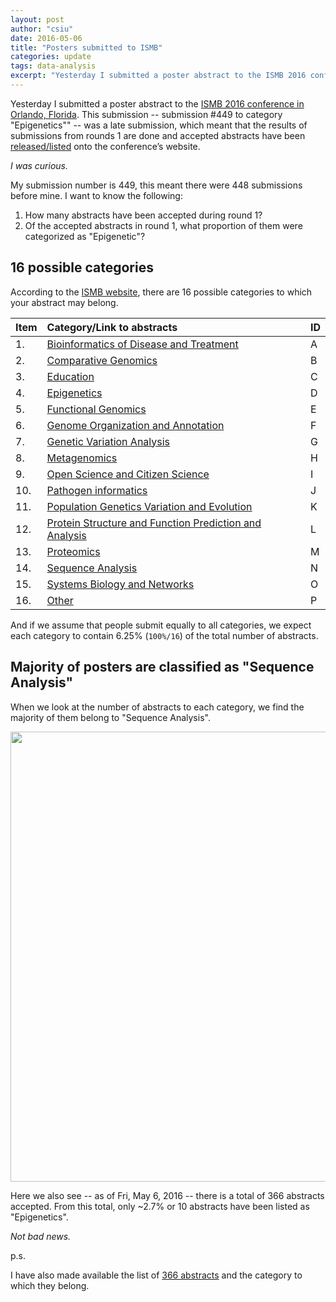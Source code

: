 ```yaml
---
layout: post
author: "csiu"
date: 2016-05-06
title: "Posters submitted to ISMB"
categories: update
tags: data-analysis
excerpt: "Yesterday I submitted a poster abstract to the ISMB 2016 conference in Orlando, Florida."
---
```





Yesterday I submitted a poster abstract to the [ISMB 2016 conference in Orlando, Florida](https://www.iscb.org/ismb2016). This submission -- submission #449 to category "Epigenetics"" -- was a late submission, which meant that the results of submissions from rounds 1 are done and accepted abstracts have been [released/listed](https://www.iscb.org/cms_addon/conferences/ismb2016/posterlist.php) onto the conference’s website.

*I was curious.*

My submission number is 449, this meant there were 448 submissions before mine. I want to know the following:

1. How many abstracts have been accepted during round 1?
2. Of the accepted abstracts in round 1, what proportion of them were categorized as "Epigenetic"?

## 16 possible categories

According to the [ISMB website](https://www.iscb.org/cms_addon/conferences/ismb2016/posterlist.php), there are 16 possible categories to which your abstract may belong.


|Item |Category/Link to abstracts                                                                                                          |ID |
|:----|:-----------------------------------------------------------------------------------------------------------------------------------|:--|
|1.   |[ Bioinformatics of Disease and Treatment](https://www.iscb.org/cms_addon/conferences/ismb2016/posterlist.php?cat=A)                |A  |
|2.   |[ Comparative Genomics](https://www.iscb.org/cms_addon/conferences/ismb2016/posterlist.php?cat=B)                                   |B  |
|3.   |[ Education](https://www.iscb.org/cms_addon/conferences/ismb2016/posterlist.php?cat=C)                                              |C  |
|4.   |[ Epigenetics](https://www.iscb.org/cms_addon/conferences/ismb2016/posterlist.php?cat=D)                                            |D  |
|5.   |[ Functional Genomics](https://www.iscb.org/cms_addon/conferences/ismb2016/posterlist.php?cat=E)                                    |E  |
|6.   |[ Genome Organization and Annotation](https://www.iscb.org/cms_addon/conferences/ismb2016/posterlist.php?cat=F)                     |F  |
|7.   |[ Genetic Variation Analysis](https://www.iscb.org/cms_addon/conferences/ismb2016/posterlist.php?cat=G)                             |G  |
|8.   |[ Metagenomics](https://www.iscb.org/cms_addon/conferences/ismb2016/posterlist.php?cat=H)                                           |H  |
|9.   |[ Open Science and Citizen Science](https://www.iscb.org/cms_addon/conferences/ismb2016/posterlist.php?cat=I)                       |I  |
|10.  |[ Pathogen informatics](https://www.iscb.org/cms_addon/conferences/ismb2016/posterlist.php?cat=J)                                   |J  |
|11.  |[ Population Genetics Variation and Evolution](https://www.iscb.org/cms_addon/conferences/ismb2016/posterlist.php?cat=K)            |K  |
|12.  |[ Protein Structure and Function Prediction and Analysis](https://www.iscb.org/cms_addon/conferences/ismb2016/posterlist.php?cat=L) |L  |
|13.  |[ Proteomics](https://www.iscb.org/cms_addon/conferences/ismb2016/posterlist.php?cat=M)                                             |M  |
|14.  |[ Sequence Analysis](https://www.iscb.org/cms_addon/conferences/ismb2016/posterlist.php?cat=N)                                      |N  |
|15.  |[ Systems Biology and Networks](https://www.iscb.org/cms_addon/conferences/ismb2016/posterlist.php?cat=O)                           |O  |
|16.  |[ Other](https://www.iscb.org/cms_addon/conferences/ismb2016/posterlist.php?cat=P)                                                  |P  |

And if we assume that people submit equally to all categories, we expect each category to contain 6.25% (`100%/16`) of the total number of abstracts.

<a name="summary"></a>

## Majority of posters are classified as "Sequence Analysis"

When we look at the number of abstracts to each category, we find the majority of them belong to "Sequence Analysis".



<img src="{{ site.baseurl }}/img/figure/2016-05-06/poster-proportions-1.png" title="" alt="" width="720" />

Here we also see -- as of Fri, May 6, 2016 -- there is a total of 366 abstracts accepted. From this total, only ~2.7% or 10 abstracts have been listed as "Epigenetics". 

*Not bad news.*



p.s.

I have also made available the list of [366 abstracts](https://gist.github.com/csiu/b61c628478cfb57e2e7da91be7f88446) and the category to which they belong.
